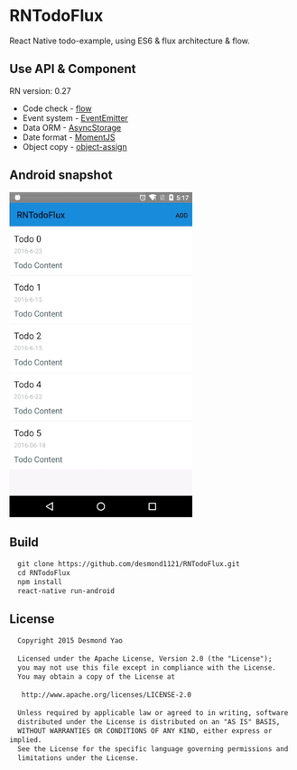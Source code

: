 # RNTodoFlux
React Native todo-example, using ES6 & flux architecture & flow.

## Use API & Component

RN version: 0.27

- Code check - [flow](https://flowtype.org)
- Event system - [EventEmitter](https://nodejs.org/api/events.html)
- Data ORM - [AsyncStorage](https://facebook.github.io/react-native/docs/asyncstorage.html)
- Date format - [MomentJS](http://momentjs.com/)
- Object copy - [object-assign](https://github.com/sindresorhus/object-assign)

## Android snapshot

![flux-rn](flux.gif)

## Build

```
  git clone https://github.com/desmond1121/RNTodoFlux.git
  cd RNTodoFlux
  npm install
  react-native run-android
```

## License

```
  Copyright 2015 Desmond Yao

  Licensed under the Apache License, Version 2.0 (the "License");
  you may not use this file except in compliance with the License.
  You may obtain a copy of the License at

   http://www.apache.org/licenses/LICENSE-2.0

  Unless required by applicable law or agreed to in writing, software
  distributed under the License is distributed on an "AS IS" BASIS,
  WITHOUT WARRANTIES OR CONDITIONS OF ANY KIND, either express or implied.
  See the License for the specific language governing permissions and
  limitations under the License.
```
